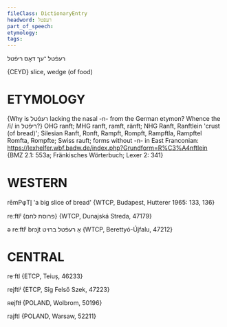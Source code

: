 ```yaml
---
fileClass: DictionaryEntry
headword: רעפֿטל
part_of_speech: 
etymology: 
tags: 
---
```

רעפֿטל
־עך
דאָס
ריפֿטל

{CEYD}
slice, wedge (of food)

ETYMOLOGY
===========
{Why is רעפֿטל lacking the nasal -n- from the German etymon? Whence the /i/ in ריפֿטל?}
OHG ranft; MHG ranft, ramft, ränft; NHG Ranft, Ranftlein 'crust (of bread)';
Silesian Ranft, Ronft, Rampft, Rompft, Rampftla, Rampftel Romfta, Rompfte; Swiss rauft;  forms without -n- in East Franconian: https://lexhelfer.wbf.badw.de/index.php?Grundform=R%C3%A4nftlein
{BMZ 2.1: 553a; Fränkisches Wörterbuch; Lexer 2: 341}

WESTERN
========

rēmPφTl̥ 'a big slice of bread' {WTCP, Budapest, Hutterer 1965: 133, 136}

reːftlʲ {פרוסת לחם} {WTCP, Dunajská Streda, 47179}

ə reːftlʲ brɔjt אַ רעפֿטל ברויט {WTCP, Berettyó-Újfalu, 47212}

CENTRAL
========

reˑftl {ETCP, Teiuș, 46233}

rejftlʲ {ETCP, Sîg Felső Szek, 47223}

ʀejftɫ {POLAND, Wolbrom, 50196}

rajftl {POLAND, Warsaw, 52211}

